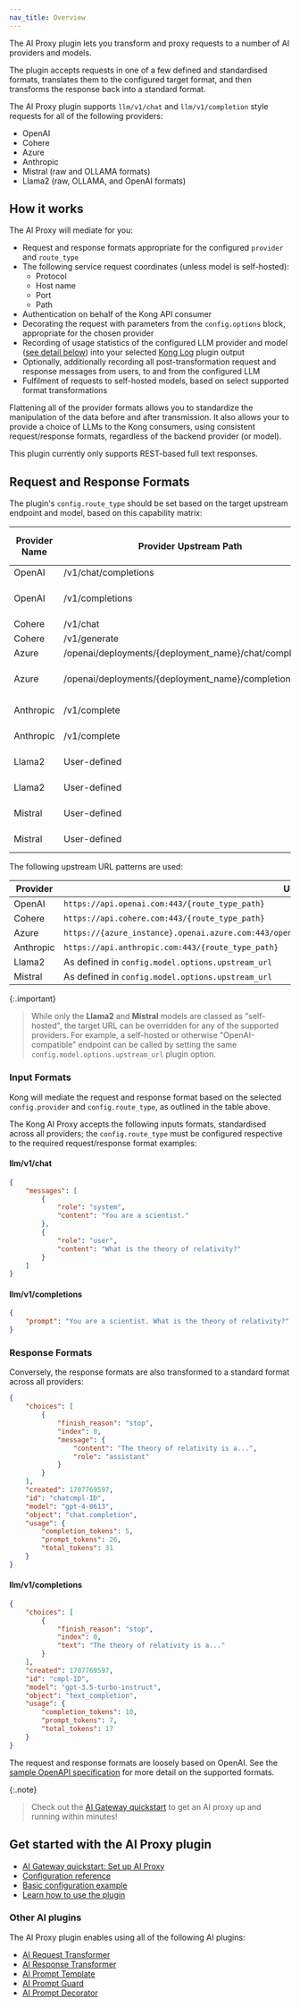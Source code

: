 ```yaml
---
nav_title: Overview
---
```


The AI Proxy plugin lets you transform and proxy requests to a number of AI providers and models.

The plugin accepts requests in one of a few defined and standardised formats, translates them to the configured target format, and then transforms the response back into a standard format.

The AI Proxy plugin supports `llm/v1/chat` and `llm/v1/completion` style requests for all of the following providers:
* OpenAI
* Cohere
* Azure
* Anthropic
* Mistral (raw and OLLAMA formats)
* Llama2 (raw, OLLAMA, and OpenAI formats)

## How it works

The AI Proxy will mediate for you:

* Request and response formats appropriate for the configured `provider` and `route_type`
* The following service request coordinates (unless model is self-hosted):
  * Protocol
  * Host name
  * Port
  * Path
* Authentication on behalf of the Kong API consumer
* Decorating the request with parameters from the `config.options` block, appropriate for the chosen provider
* Recording of usage statistics of the configured LLM provider and model ([see detail below](hyperlink)) into your selected [Kong Log](hyperlink-to-log-plugins-category) plugin output
* Optionally, additionally recording all post-transformation request and response messages from users, to and from the configured LLM
* Fulfilment of requests to self-hosted models, based on select supported format transformations

Flattening all of the provider formats allows you to standardize the manipulation of the data before and after transmission. It also allows your to provide a choice of LLMs to the Kong consumers, using consistent request/response formats, regardless of the backend provider (or model).

This plugin currently only supports REST-based full text responses.

## Request and Response Formats

The plugin's `config.route_type` should be set based on the target upstream endpoint and model, based on this capability matrix:

| Provider Name | Provider Upstream Path                                 | Kong `route_type`    | Example Model Name     |
|---------------|--------------------------------------------------------|----------------------|------------------------|
| OpenAI        | /v1/chat/completions                                   | `llm/v1/chat`        | gpt-4                  |
| OpenAI        | /v1/completions                                        | `llm/v1/completions` | gpt-3.5-turbo-instruct |
| Cohere        | /v1/chat                                               | `llm/v1/chat`        | command                |
| Cohere        | /v1/generate                                           | `llm/v1/completions` | command                |
| Azure         | /openai/deployments/{deployment_name}/chat/completions | `llm/v1/chat`        | gpt-4                  |
| Azure         | /openai/deployments/{deployment_name}/completions      | `llm/v1/completions` | gpt-3.5-turbo-instruct |
| Anthropic     | /v1/complete                                           | `llm/v1/chat`        | claude-2.1             |
| Anthropic     | /v1/complete                                           | `llm/v1/completions` | claude-2.1             |
| Llama2        | User-defined                                           | `llm/v1/chat`        | User-defined           |
| Llama2        | User-defined                                           | `llm/v1/completions` | User-defined           |
| Mistral       | User-defined                                           | `llm/v1/chat`        | User-defined           |
| Mistral       | User-defined                                           | `llm/v1/completions` | User-defined           |

The following upstream URL patterns are used:

| Provider  | URL                                                                                                    |
|-----------|--------------------------------------------------------------------------------------------------------|
| OpenAI    | `https://api.openai.com:443/{route_type_path}`                                                         |
| Cohere    | `https://api.cohere.com:443/{route_type_path}`                                                         |
| Azure     | `https://{azure_instance}.openai.azure.com:443/openai/deployments/{deployment_name}/{route_type_path}` |
| Anthropic | `https://api.anthropic.com:443/{route_type_path}`                                                      |
| Llama2    | As defined in `config.model.options.upstream_url`                                                      |
| Mistral   | As defined in  `config.model.options.upstream_url`                                                     |


{:.important}
> While only the **Llama2** and **Mistral** models are classed as "self-hosted", the target URL can be overridden for any of the supported providers.
> For example, a self-hosted or otherwise "OpenAI-compatible" endpoint can be called by setting the same `config.model.options.upstream_url` plugin option.

### Input Formats

Kong will mediate the request and response format based on the selected `config.provider` and `config.route_type`, as outlined in the table above.

The Kong AI Proxy accepts the following inputs formats, standardised across all providers; the `config.route_type` must be configured respective to the required request/response format examples:

#### llm/v1/chat

```json
{
    "messages": [
        {
            "role": "system",
            "content": "You are a scientist."
        },
        {
            "role": "user",
            "content": "What is the theory of relativity?"
        }
    ]
}
```

#### llm/v1/completions

```json
{
    "prompt": "You are a scientist. What is the theory of relativity?"
}
```

### Response Formats

Conversely, the response formats are also transformed to a standard format across all providers:

```json
{
    "choices": [
        {
            "finish_reason": "stop",
            "index": 0,
            "message": {
                "content": "The theory of relativity is a...",
                "role": "assistant"
            }
        }
    ],
    "created": 1707769597,
    "id": "chatcmpl-ID",
    "model": "gpt-4-0613",
    "object": "chat.completion",
    "usage": {
        "completion_tokens": 5,
        "prompt_tokens": 26,
        "total_tokens": 31
    }
}
```

#### llm/v1/completions

```json
{
    "choices": [
        {
            "finish_reason": "stop",
            "index": 0,
            "text": "The theory of relativity is a..."
        }
    ],
    "created": 1707769597,
    "id": "cmpl-ID",
    "model": "gpt-3.5-turbo-instruct",
    "object": "text_completion",
    "usage": {
        "completion_tokens": 10,
        "prompt_tokens": 7,
        "total_tokens": 17
    }
}
```

The request and response formats are loosely based on OpenAI.
See the [sample OpenAPI specification](https://github.com/kong/kong/blob/master/spec/fixtures/ai-proxy/oas.yaml) for more detail on the supported formats.

{:.note}
> Check out the [AI Gateway quickstart](/) to get an AI proxy up and running within minutes!

## Get started with the AI Proxy plugin

* [AI Gateway quickstart: Set up AI Proxy](/gateway/latest/get-started/ai-gateway/)
* [Configuration reference](/hub/kong-inc/ai-proxy/configuration/)
* [Basic configuration example](/hub/kong-inc/ai-proxy/how-to/basic-example/)
* [Learn how to use the plugin](/hub/kong-inc/ai-proxy/how-to/)

### Other AI plugins

The AI Proxy plugin enables using all of the following AI plugins:
* [AI Request Transformer](/hub/kong-inc/ai-request-transformer/)
* [AI Response Transformer](/hub/kong-inc/ai-request-transformer/)
* [AI Prompt Template](/hub/kong-inc/ai-prompt-template/)
* [AI Prompt Guard](/hub/kong-inc/ai-prompt-guard/)
* [AI Prompt Decorator](/hub/kong-inc/ai-prompt-decorator/)
